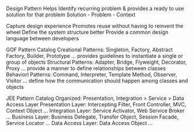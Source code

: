 Design Pattern
Helps Identify recurring problem & provides a ready to use solution for that problem
Solution - Problem - Context

Capture design experience
Promotes reuse without having to reinvent the wheel
Define the system structure better
Provide a common design language between developers

GOF Pattern Catalog
    Creational Patterns: Singleton, Factory, Abstract Factory, Builder, Prototype ...
        provides guidelines to instantiate a single or group of objects
    Structural Patterns: Adapter, Bridge, Flyweight, Decorator, Proxy ...
        provide a manner to define relationships between classes
    Behaviorl Patterns: Command, Interpreter, Template Method, Observer, Visitor ...
        define how the communication should happen among classes and objects

JEE Pattern Catalog
    Organized: Presentation, Integration > Service > Data Access Layer
    Presentation Layer: Intercepting Filter, Front Controller, MVC, Context Object ...
    Integration Layer: Service Activator, Web Service Broker ...
    Business Layer: Business Delegate, Transfer Object, Session Facade, Service Locator ...
    Data Access Layer: Data Access Object ...

        